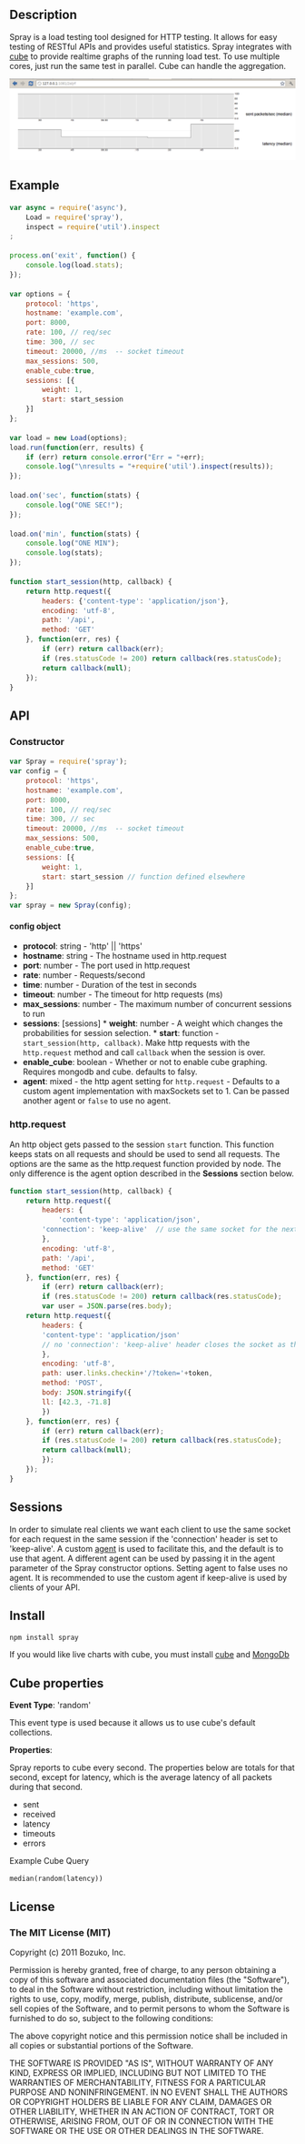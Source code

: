 ## Description
Spray is a load testing tool designed for HTTP testing. It allows for easy testing of RESTful APIs and provides useful statistics. Spray integrates with [cube](https://github.com/square/cube) to provide realtime graphs of the running load test. To use multiple cores, just run the same test in parallel. Cube can handle the aggregation.

![graph](https://github.com/bozuko/spray/raw/master/img/cube.png)

## Example

```javascript
var async = require('async'),
    Load = require('spray'),
    inspect = require('util').inspect
;

process.on('exit', function() {
    console.log(load.stats);
});

var options = {
    protocol: 'https',
    hostname: 'example.com',
    port: 8000,
    rate: 100, // req/sec
    time: 300, // sec
    timeout: 20000, //ms  -- socket timeout
    max_sessions: 500,
    enable_cube:true,
    sessions: [{
        weight: 1,
        start: start_session
    }]
};

var load = new Load(options);
load.run(function(err, results) {
    if (err) return console.error("Err = "+err);
    console.log("\nresults = "+require('util').inspect(results));
});

load.on('sec', function(stats) {
    console.log("ONE SEC!");
});

load.on('min', function(stats) {
    console.log("ONE MIN");
    console.log(stats);
});

function start_session(http, callback) {
    return http.request({
        headers: {'content-type': 'application/json'},
        encoding: 'utf-8',
        path: '/api',
        method: 'GET'
    }, function(err, res) {
        if (err) return callback(err);
        if (res.statusCode != 200) return callback(res.statusCode);
        return callback(null);
    });
}
```

## API

### Constructor

```javascript
var Spray = require('spray');
var config = {
    protocol: 'https',
    hostname: 'example.com',
    port: 8000,
    rate: 100, // req/sec
    time: 300, // sec
    timeout: 20000, //ms  -- socket timeout
    max_sessions: 500,
    enable_cube:true,
    sessions: [{
        weight: 1,
        start: start_session // function defined elsewhere
    }]    
};
var spray = new Spray(config);
```

#### config object
   
   * **protocol**: string - 'http' || 'https'
   * **hostname**: string - The hostname used in http.request
   * **port**: number - The port used in http.request
   * **rate**: number - Requests/second
   * **time**: number - Duration of the test in seconds
   * **timeout**: number - The timeout for http requests (ms)
   * **max_sessions**: number - The maximum number of concurrent sessions to run     
   * **sessions**: [sessions]
    * **weight**: number - A weight which changes the probabilities for session selection.
    * **start**: function - ```start_session(http, callback)```. Make http requests with the ```http.request``` method and call ```callback``` when the session is over.
   * **enable_cube**: boolean - Whether or not to enable cube graphing. Requires mongodb and cube. defaults to falsy.
   * **agent**: mixed - the http agent setting for ```http.request``` - Defaults to a custom agent implementation with maxSockets set to 1. Can be passed another agent or ```false``` to use no agent.


### http.request

An http object gets passed to the session ``start`` function. This function keeps stats on all requests and should be used to send all requests. The options are the same as the  http.request function provided by node. The only difference is the agent option described in the **Sessions** section below. 

```javascript
function start_session(http, callback) {
    return http.request({
        headers: {
            'content-type': 'application/json',
	    'connection': 'keep-alive'  // use the same socket for the next request
        },
        encoding: 'utf-8',
        path: '/api',
        method: 'GET'
    }, function(err, res) {
        if (err) return callback(err);
        if (res.statusCode != 200) return callback(res.statusCode);
        var user = JSON.parse(res.body);
	return http.request({
	    headers: {
		'content-type': 'application/json' 
		// no 'connection': 'keep-alive' header closes the socket as this is the last req in this session
	    },
	    encoding: 'utf-8',
	    path: user.links.checkin+'/?token='+token,
	    method: 'POST',
	    body: JSON.stringify({
		ll: [42.3, -71.8]
	    })
	}, function(err, res) {
	    if (err) return callback(err);
	    if (res.statusCode != 200) return callback(res.statusCode);
	    return callback(null);
        });
    });
}
```
                            
## Sessions
In order to simulate real clients we want each client to use the same socket for each request in the same session if the 'connection' header is set to 'keep-alive'. A custom [agent](https://github.com/bozuko/spray/blob/master/lib/agent.js) is used to facilitate this, and the default is to use that agent. A different agent can be used by passing it in the agent parameter of the Spray constructor options. Setting agent to false uses no agent. It is recommended to use the custom agent if keep-alive is used by clients of your API.

## Install

    npm install spray

If you would like live charts with cube, you must install [cube](https://github.com/square/cube/wiki) and [MongoDb](http://www.mongodb.org/display/DOCS/Quickstart)

## Cube properties

**Event Type**: 'random'

This event type is used because it allows us to use cube's default collections.
 
**Properties**: 

Spray reports to cube every second. The properties below are totals for that second, except for latency, which is the average latency of all packets during that second.
 
  * sent
  * received
  * latency
  * timeouts
  * errors
                                                     
Example Cube Query

    median(random(latency))
    
## License

### The MIT License (MIT)

Copyright (c) 2011 Bozuko, Inc.

Permission is hereby granted, free of charge, to any person obtaining a copy of this software and associated documentation files (the "Software"), to deal in the Software without restriction, including without limitation the rights to use, copy, modify, merge, publish, distribute, sublicense, and/or sell copies of the Software, and to permit persons to whom the Software is furnished to do so, subject to the following conditions:

The above copyright notice and this permission notice shall be included in all copies or substantial portions of the Software.

THE SOFTWARE IS PROVIDED "AS IS", WITHOUT WARRANTY OF ANY KIND, EXPRESS OR IMPLIED, INCLUDING BUT NOT LIMITED TO THE WARRANTIES OF MERCHANTABILITY, FITNESS FOR A PARTICULAR PURPOSE AND NONINFRINGEMENT. IN NO EVENT SHALL THE AUTHORS OR COPYRIGHT HOLDERS BE LIABLE FOR ANY CLAIM, DAMAGES OR OTHER LIABILITY, WHETHER IN AN ACTION OF CONTRACT, TORT OR OTHERWISE, ARISING FROM, OUT OF OR IN CONNECTION WITH THE SOFTWARE OR THE USE OR OTHER DEALINGS IN THE SOFTWARE.